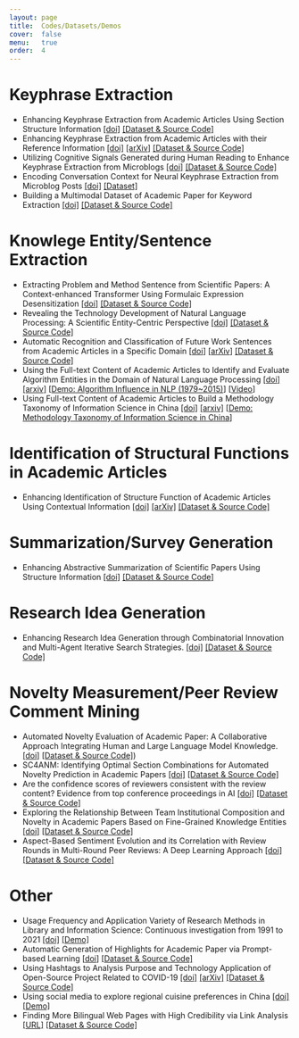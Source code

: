 ```yaml
---
layout: page
title:  Codes/Datasets/Demos
cover:  false
menu:   true
order:  4
---
```

# Keyphrase Extraction
* Enhancing Keyphrase Extraction from Academic Articles Using Section Structure Information [[doi]](https://doi.org/10.1007/s11192-025-05286-2)  [[Dataset & Source Code]](https://github.com/yan-xinyi/SSB_KPE)
* Enhancing Keyphrase Extraction from Academic Articles with their Reference Information [[doi]](https://doi.org/10.1007/s11192-021-04230-4)  [[arXiv]](http://arxiv.org/abs/2111.14106)  [[Dataset & Source Code]](https://github.com/chengzhizhang/Keyphrase_Extraction)
* Utilizing Cognitive Signals Generated during Human Reading to Enhance Keyphrase Extraction from Microblogs [[doi]](https://doi.org/10.1016/j.ipm.2023.103614)  [[Dataset & Source Code]](https://github.com/yan-xinyi/AKE)
* Encoding Conversation Context for Neural Keyphrase Extraction from Microblog Posts [[doi]](https://doi.org/10.18653/v1/N18-1151) [[Dataset]](https://ai.tencent.com/upload//PapersUploads/naacl2018-keyphrase-datasets.zip)
* Building a Multimodal Dataset of Academic Paper for Keyword Extraction [[doi]](https://doi.org/10.1002/pra2.1040) [[Dataset & Source Code]](https://github.com/zzjy01/AKE/)

# Knowlege Entity/Sentence Extraction  
* Extracting Problem and Method Sentence from Scientific Papers: A Context-enhanced Transformer Using Formulaic Expression Desensitization [[doi]](https://doi.org/10.1007/s11192-024-05048-6)  [[Dataset & Source Code]](https://github.com/YingyiZhang/sentence-extraction-from-scientific-paper)
* Revealing the Technology Development of Natural Language Processing: A Scientific Entity-Centric Perspective [[doi]](https://doi.org/10.1016/j.ipm.2023.103574)  [[Dataset & Source Code]](https://github.com/ZH-heng/technology_development)
* Automatic Recognition and Classification of Future Work Sentences from Academic Articles in a Specific Domain [[doi](https://doi.org/10.1016/j.joi.2022.101373)]  [[arXiv](http://arxiv.org/abs/2212.13860)]  [[Dataset & Source Code]](https://github.com/xiangyi-njust/FWS/)
* Using the Full-text Content of Academic Articles to Identify and Evaluate Algorithm Entities in the Domain of Natural Language Processing [[doi]](https://doi.org/10.1016/j.joi.2020.101091)  [[arxiv]](https://arxiv.org/abs/2010.10817)  [[Demo: Algorithm Influence in NLP (1979~2015)](https://chengzhizhang.github.io/research/algorithm_entity/algorithm_influence.html)]   [[Video](https://chengzhizhang.github.io/research/algorithm_entity/video.html)]
* Using Full-text Content of Academic Articles to Build a Methodology Taxonomy of Information Science in China [[doi]](https://doi.org/10.5771/0943-7444-2021-2-126)  [[arxiv]](https://arxiv.org/abs/2101.07924) [[Demo: Methodology Taxonomy of Information Science in China](https://chengzhizhang.github.io/research/methodology_taxonomy/mtis.html)]

# Identification of Structural Functions in Academic Articles
* Enhancing Identification of Structure Function of Academic Articles Using Contextual Information [[doi]](https://doi.org/10.1007/s11192-021-04225-1)  [[arXiv]](http://arxiv.org/abs/2111.14110)  [[Dataset & Source Code]](https://github.com/XN-BoWenMa/Chapter-category-identification)

# Summarization/Survey Generation
* Enhancing Abstractive Summarization of Scientific Papers Using Structure Information [[doi]](https://doi.org/10.1016/j.eswa.2024.125529)  [[Dataset & Source Code]](https://github.com/tongbao96/code-for-SFR-AS)
 
# Research Idea Generation
* Enhancing Research Idea Generation through Combinatorial Innovation and Multi-Agent Iterative Search Strategies. [[doi]](https://doi.org/10.51408/issi2025_007)  [[Dataset & Source Code]](https://github.com/ChenShuai00/virtual_scientists)

# Novelty Measurement/Peer Review Comment Mining
* Automated Novelty Evaluation of Academic Paper: A Collaborative Approach Integrating Human and Large Language Model Knowledge. [[doi]](https://doi.org/10.1002/asi.70005) [[Dataset & Source Code]](https://github.com/njust-winchy/originality_predict/)) 
* SC4ANM: Identifying Optimal Section Combinations for Automated Novelty Prediction in Academic Papers [[doi]](https://doi.org/10.1016/j.eswa.2025.126778)  [[Dataset & Source Code]](https://github.com/njust-winchy/SC4ANM)
* Are the confidence scores of reviewers consistent with the review content? Evidence from top conference proceedings in AI [[doi]](https://doi.org/10.1007/s11192-024-05070-8)  [[Dataset & Source Code]](https://github.com/njust-winchy/confidence_score)
* Exploring the Relationship Between Team Institutional Composition and Novelty in Academic Papers Based on Fine-Grained Knowledge Entities [[doi]](https://doi.org/10.1108/EL-03-2024-0070)  [[Dataset & Source Code]](https://github.com/CZL-ziling/Noveltyscore_metric)
* Aspect-Based Sentiment Evolution and its Correlation with Review Rounds in Multi-Round Peer Reviews: A Deep Learning Approach [[doi]](https://doi.org/10.1016/j.dim.2025.100105)  [[Dataset & Source Code]](https://github.com/RuxueHan/Aspect-Sentiment-Analysis-of-Peer-Review-in-NC)

# Other
* Usage Frequency and Application Variety of Research Methods in Library and Information Science: Continuous investigation from 1991 to 2021 [[doi]](https://doi.org/10.1016/j.ipm.2023.103507) [[Demo]](https://chengzhizhang.github.io/research/research_methods/research_topic_method.html)
* Automatic Generation of Highlights for Academic Paper via Prompt-based Learning [[doi](https://doi.org/10.1108/LHT-02-2024-0112)] [[Dataset & Source Code]](https://github.com/xiangyi-njust/Highlight-Generation)
* Using Hashtags to Analysis Purpose and Technology Application of Open-Source Project Related to COVID-19 [[doi]](https://doi.org/10.5771/0943-7444-2022-3-192)  [[arXiv]](http://arxiv.org/abs/2207.06219)  [[Dataset & Source Code]](https://github.com/Molimicha-tech/ko-covid19)
* Using social media to explore regional cuisine preferences in China  [[doi]](https://doi.org/10.1108/OIR-08-2018-0244)  [[Demo]](https://chengzhizhang.github.io/research/cuisine_preferences/results.html)
* Finding More Bilingual Web Pages with High Credibility via Link Analysis [[URL]](https://aclanthology.org/W13-2517/)  [[Dataset & Source Code]](http://mega.lt.cityu.edu.hk/~czhang22/pupsniffer-eval/)



